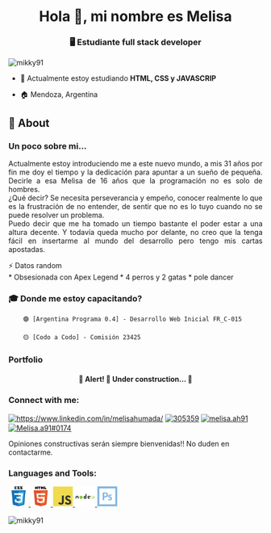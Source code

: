 
<h1 align="center">Hola 👋, mi nombre es Melisa</h1>  
<h3 align="center">🖥 Estudiante full stack developer</h3>

<p align="left"> <img src="https://komarev.com/ghpvc/?username=mikky91&label=Profile%20views&color=0e75b6&style=flat" alt="mikky91" /> </p>

- 🌱 Actualmente estoy estudiando **HTML, CSS y JAVASCRIP**

- 🏠 Mendoza, Argentina


## :dart: About ##

<h3 align="left"> Un poco sobre mi... </h3>
<p align="justify">
Actualmente estoy introduciendo me a este nuevo mundo, a mis 31 años por fin me doy el tiempo y la dedicación para apuntar a un sueño de pequeña. Decirle a esa Melisa de 16 años que la programación no es solo de hombres.<br> 
¿Qué decir? Se necesita perseverancia y empeño, conocer realmente lo que es la frustración de no entender, de sentir que no es lo tuyo cuando no se puede resolver un problema.<br>
Puedo decir que me ha tomado un tiempo bastante el poder estar a una altura decente. Y todavía queda mucho por delante, no creo que la tenga fácil en insertarme al mundo del desarrollo pero tengo mis cartas apostadas. 
</p>

⚡ Datos random <br>
    * Obsesionada con Apex Legend
    * 4 perros y 2 gatas
    * pole dancer

<h3 align="left"> 🎓 Donde me estoy capacitando? </h3>

        🟣 [Argentina Programa 0.4] - Desarrollo Web Inicial FR_C-015

        🟡 [Codo a Codo] - Comisión 23425

<h3 align="left"> Portfolio </h3>

<h4 align="center"> 
	🚧  Alert! 🚀 Under construction...  🚧
</h4> 


<h3 align="left">Connect with me:</h3>
<p align="left">
<a href="https://linkedin.com/in/https://www.linkedin.com/in/melisahumada/" target="blank"><img align="center" src="https://raw.githubusercontent.com/rahuldkjain/github-profile-readme-generator/master/src/images/icons/Social/linked-in-alt.svg" alt="https://www.linkedin.com/in/melisahumada/" height="30" width="40" /></a>
<a href="https://stackoverflow.com/users/305359" target="blank"><img align="center" src="https://raw.githubusercontent.com/rahuldkjain/github-profile-readme-generator/master/src/images/icons/Social/stack-overflow.svg" alt="305359" height="30" width="40" /></a>
<a href="https://instagram.com/melisa.ah91" target="blank"><img align="center" src="https://raw.githubusercontent.com/rahuldkjain/github-profile-readme-generator/master/src/images/icons/Social/instagram.svg" alt="melisa.ah91" height="30" width="40" /></a>
<a href="https://discord.gg/Melisa.a91#0174" target="blank"><img align="center" src="https://raw.githubusercontent.com/rahuldkjain/github-profile-readme-generator/master/src/images/icons/Social/discord.svg" alt="Melisa.a91#0174" height="30" width="40" /></a>
</p>

Opiniones constructivas serán siempre bienvenidas!! No duden en contactarme.

<h3 align="left">Languages and Tools:</h3>
<p align="left"> <a href="https://www.w3schools.com/css/" target="_blank" rel="noreferrer"> <img src="https://raw.githubusercontent.com/devicons/devicon/master/icons/css3/css3-original-wordmark.svg" alt="css3" width="40" height="40"/> </a> <a href="https://www.w3.org/html/" target="_blank" rel="noreferrer"> <img src="https://raw.githubusercontent.com/devicons/devicon/master/icons/html5/html5-original-wordmark.svg" alt="html5" width="40" height="40"/> </a> <a href="https://developer.mozilla.org/en-US/docs/Web/JavaScript" target="_blank" rel="noreferrer"> <img src="https://raw.githubusercontent.com/devicons/devicon/master/icons/javascript/javascript-original.svg" alt="javascript" width="40" height="40"/> </a> <a href="https://nodejs.org" target="_blank" rel="noreferrer"> <img src="https://raw.githubusercontent.com/devicons/devicon/master/icons/nodejs/nodejs-original-wordmark.svg" alt="nodejs" width="40" height="40"/> </a> <a href="https://www.photoshop.com/en" target="_blank" rel="noreferrer"> <img src="https://raw.githubusercontent.com/devicons/devicon/master/icons/photoshop/photoshop-line.svg" alt="photoshop" width="40" height="40"/> </a> </p>

<p><img align="center" src="https://github-readme-stats.vercel.app/api/top-langs?username=mikky91&show_icons=true&locale=en&layout=compact" alt="mikky91" /></p>
